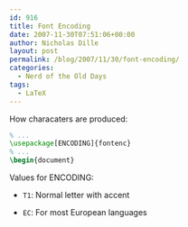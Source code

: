 ```yaml
---
id: 916
title: Font Encoding
date: 2007-11-30T07:51:06+00:00
author: Nicholas Dille
layout: post
permalink: /blog/2007/11/30/font-encoding/
categories:
  - Nerd of the Old Days
tags:
  - LaTeX
---
```

How characaters are produced:<!--more-->

```latex
% ...
\usepackage[ENCODING]{fontenc}
% ...
\begin{document}
```

Values for ENCODING:

* `T1`: Normal letter with accent

* `EC`: For most European languages